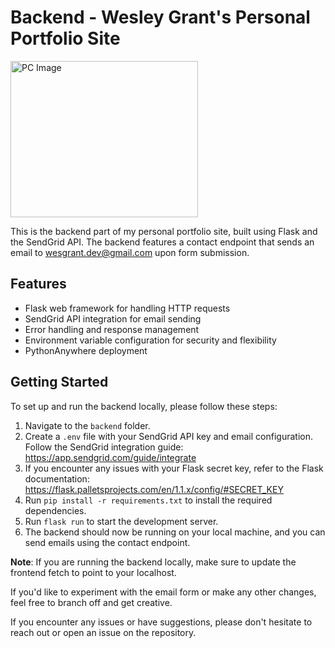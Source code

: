 # Backend - Wesley Grant's Personal Portfolio Site

<img src="../frontend/public/images/ufo.png" alt="PC Image" width="300" height="250">

This is the backend part of my personal portfolio site, built using Flask and the SendGrid API. The backend features a contact endpoint that sends an email to wesgrant.dev@gmail.com upon form submission.

## Features

- Flask web framework for handling HTTP requests
- SendGrid API integration for email sending
- Error handling and response management
- Environment variable configuration for security and flexibility
- PythonAnywhere deployment

## Getting Started

To set up and run the backend locally, please follow these steps:

1. Navigate to the `backend` folder.
2. Create a `.env` file with your SendGrid API key and email configuration. Follow the SendGrid integration guide: https://app.sendgrid.com/guide/integrate
3. If you encounter any issues with your Flask secret key, refer to the Flask documentation: https://flask.palletsprojects.com/en/1.1.x/config/#SECRET_KEY
4. Run `pip install -r requirements.txt` to install the required dependencies.
5. Run `flask run` to start the development server.
6. The backend should now be running on your local machine, and you can send emails using the contact endpoint.

**Note**: If you are running the backend locally, make sure to update the frontend fetch to point to your localhost.

If you'd like to experiment with the email form or make any other changes, feel free to branch off and get creative.

If you encounter any issues or have suggestions, please don't hesitate to reach out or open an issue on the repository.
